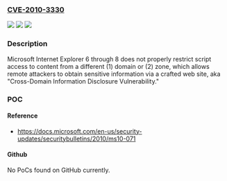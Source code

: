 ### [CVE-2010-3330](https://cve.mitre.org/cgi-bin/cvename.cgi?name=CVE-2010-3330)
![](https://img.shields.io/static/v1?label=Product&message=n%2Fa&color=blue)
![](https://img.shields.io/static/v1?label=Version&message=n%2Fa&color=blue)
![](https://img.shields.io/static/v1?label=Vulnerability&message=n%2Fa&color=brighgreen)

### Description

Microsoft Internet Explorer 6 through 8 does not properly restrict script access to content from a different (1) domain or (2) zone, which allows remote attackers to obtain sensitive information via a crafted web site, aka "Cross-Domain Information Disclosure Vulnerability."

### POC

#### Reference
- https://docs.microsoft.com/en-us/security-updates/securitybulletins/2010/ms10-071

#### Github
No PoCs found on GitHub currently.

